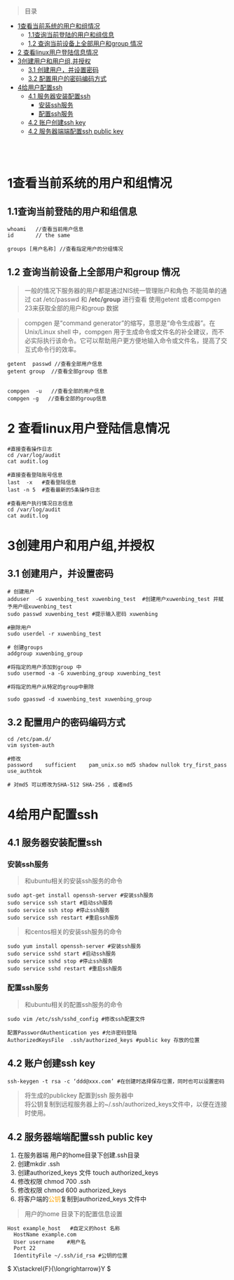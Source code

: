  
    
>目录
- [1查看当前系统的用户和组情况](#1查看当前系统的用户和组情况)
  - [1.1查询当前登陆的用户和组信息](#11查询当前登陆的用户和组信息)
  - [1.2 查询当前设备上全部用户和group 情况](#12-查询当前设备上全部用户和group-情况)
- [2 查看linux用户登陆信息情况](#2-查看linux用户登陆信息情况)
- [3创建用户和用户组,并授权](#3创建用户和用户组并授权)
  - [3.1 创建用户，并设置密码](#31-创建用户并设置密码)
  - [3.2 配置用户的密码编码方式](#32-配置用户的密码编码方式)
- [4给用户配置ssh](#4给用户配置ssh)
  - [4.1 服务器安装配置ssh](#41-服务器安装配置ssh)
    - [安装ssh服务](#安装ssh服务)
    - [配置ssh服务](#配置ssh服务)
  - [4.2 账户创建ssh key](#42-账户创建ssh-key)
  - [4.2 服务器端端配置ssh public key](#42-服务器端端配置ssh-public-key)
  
<br/><br/>
  
# 1查看当前系统的用户和组情况
## 1.1查询当前登陆的用户和组信息
```shell
whoami   //查看当前用户信息
id       // the same

groups [用户名称] //查看指定用户的分组情况

```

## 1.2 查询当前设备上全部用户和group 情况
> 一般的情况下服务器的用户都是通过NIS统一管理账户和角色
> 不能简单的通过 cat /etc/passwd 和  <b>/etc/group</b>  进行查看
> 使用getent 或者compgen 23来获取全部的用户和group 数据

>compgen 是“command generator”的缩写，意思是“命令生成器”。在 Unix/Linux shell 中，compgen 用于生成命令或文件名的补全建议，而不必实际执行该命令。它可以帮助用户更方便地输入命令或文件名，提高了交互式命令行的效率。

```shell
getent  passwd //查看全部用户信息
getent group  //查看全部group 信息


compgen  -u   //查看全部的用户信息
compgen -g   //查看全部的group信息

```

# 2 查看linux用户登陆信息情况

```shell 
#直接查看操作日志
cd /var/log/audit
cat audit.log

#直接查看登陆账号信息
last  -x   #查看登陆信息
last -n 5  #查看最新的5条操作日志

#查看用户执行情况日志信息
cd /var/log/audit 
cat audit.log

```

# 3创建用户和用户组,并授权

## 3.1 创建用户，并设置密码

```shell
# 创建用户
adduser  -G xuwenbing_test xuwenbing_test  #创建用户xuwenbing_test 并赋予用户组xuwenbing_test
sudo passwd xuwenbing_test #提示输入密码 xuwenbing

#删除用户
sudo userdel -r xuwenbing_test

# 创建groups
addgroup xuwenbing_group

#将指定的用户添加到group 中
sudo usermod -a -G xuwenbing_group xuwenbing_test

#将指定的用户从特定的group中删除

sudo gpasswd -d xuwenbing_test xuwenbing_group

```


## 3.2 配置用户的密码编码方式
```shell
cd /etc/pam.d/
vim system-auth

#修改
password    sufficient    pam_unix.so md5 shadow nullok try_first_pass use_authtok

# 对md5 可以修改为SHA-512 SHA-256 ，或者md5

```

# 4给用户配置ssh 

## 4.1 服务器安装配置ssh
### 安装ssh服务
>和ubuntu相关的安装ssh服务的命令
```shell
sudo apt-get install openssh-server #安装ssh服务
sudo service ssh start #启动ssh服务
sudo service ssh stop #停止ssh服务
sudo service ssh restart #重启ssh服务

```

>和centos相关的安装ssh服务的命令
```shell
sudo yum install openssh-server #安装ssh服务
sudo service sshd start #启动ssh服务
sudo service sshd stop #停止ssh服务
sudo service sshd restart #重启ssh服务

```


### 配置ssh服务
>和ubuntu相关的配置ssh服务的命令
```shell
sudo vim /etc/ssh/sshd_config #修改ssh配置文件

配置PasswordAuthentication yes #允许密码登陆
AuthorizedKeysFile	.ssh/authorized_keys #public key 存放的位置

```
 


## 4.2 账户创建ssh key

``` shell
ssh-keygen -t rsa -c ‘ddd@xxx.com’ #在创建时选择保存位置，同时也可以设置密码

```
>将生成的publickey 配置到ssh 服务器中  
>将公钥复制到远程服务器上的~/.ssh/authorized_keys文件中，以便在连接时使用。


## 4.2 服务器端端配置ssh public key

1. 在服务器端 用户的home目录下创建.ssh目录
2. 创建mkdir .ssh
3. 创建authorized_keys 文件 touch authorized_keys
4. 修改权限 chmod 700 .ssh
5. 修改权限 chmod 600 authorized_keys
6. 将客户端的<span style='color:orange'>公钥</span>复制到authorized_keys 文件中

>用户的home 目录下的配置信息设置
```shell
Host example_host   #自定义的host 名称
  HostName example.com  
  User username    #用户名
  Port 22  
  IdentityFile ~/.ssh/id_rsa #公钥的位置

```
 $ X\stackrel{F}{\longrightarrow}Y $